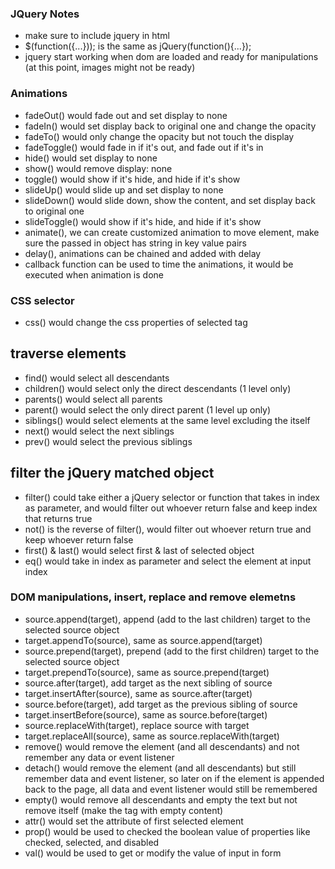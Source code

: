 ### JQuery Notes
* make sure to include jquery in html
* $(function({...})); is the same as jQuery(function(){...});
* jquery start working when dom are loaded and ready for manipulations (at this point, images might not be ready)

### Animations
* fadeOut() would fade out and set display to none
* fadeIn() would set display back to original one and change the opacity
* fadeTo() would only change the opacity but not touch the display
* fadeToggle() would fade in if it's out, and fade out if it's in
* hide() would set display to none
* show() would remove display: none
* toggle() would show if it's hide, and hide if it's show
* slideUp() would slide up and set display to none
* slideDown() would slide down, show the content, and set display back to original one
* slideToggle() would show if it's hide, and hide if it's show
* animate(), we can create customized animation to move element, make sure the passed in object has string in key value pairs
* delay(), animations can be chained and added with delay
* callback function can be used to time the animations, it would be executed when animation is done

### CSS selector
* css() would change the css properties of selected tag
## traverse elements
* find() would select all descendants
* children() would select only the direct descendants (1 level only)
* parents() would select all parents
* parent() would select the only direct parent (1 level up only)
* siblings() would select elements at the same level excluding the itself
* next() would select the next siblings
* prev() would select the previous siblings
## filter the jQuery matched object
* filter() could take either a jQuery selector or function that takes in index as parameter, and would filter out whoever return false and keep index that returns true
* not() is the reverse of filter(), would filter out whoever return true and keep whoever return false
* first() & last() would select first & last of selected object
* eq() would take in index as parameter and select the element at input index

### DOM manipulations, insert, replace and remove elemetns
* source.append(target), append (add to the last children) target to the selected source object
* target.appendTo(source), same as source.append(target)
* source.prepend(target), prepend (add to the first children) target to the selected source object
* target.prependTo(source), same as source.prepend(target)
* source.after(target), add target as the next sibling of source
* target.insertAfter(source), same as source.after(target)
* source.before(target), add target as the previous sibling of source
* target.insertBefore(source), same as source.before(target)
* source.replaceWith(target), replace source with target
* target.replaceAll(source), same as source.replaceWith(target)
* remove() would remove the element (and all descendants) and not remember any data or event listener
* detach() would remove the element (and all descendants) but still remember data and event listener, so later on if the element is appended back to the page, all data and event listener would still be remembered
* empty() would remove all descendants and empty the text but not remove itself (make the tag with empty content)
* attr() would set the attribute of first selected element
* prop() would be used to checked the boolean value of properties like checked, selected, and disabled
* val() would be used to get or modify the value of input in form
